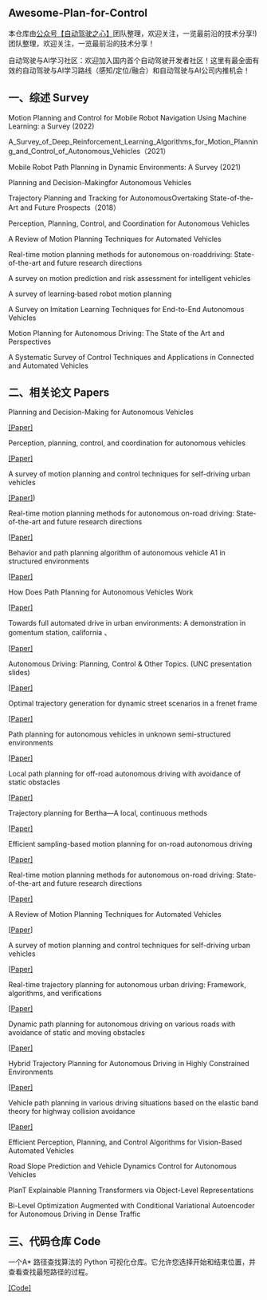## Awesome-Plan-for-Control



本仓库由[公众号【自动驾驶之心】](https://mp.weixin.qq.com/s?__biz=Mzg2NzUxNTU1OA==&mid=2247542481&idx=1&sn=c6d8609491a128233c3c3b91d68d22a6&chksm=ceb80b18f9cf820e789efd75947633aec9d2f1e8b58c29e5051c05a64b21ae63c244d54886a1&token=11182364&lang=zh_CN#rd)团队整理，欢迎关注，一览最前沿的技术分享!) 团队整理，欢迎关注，一览最前沿的技术分享！

自动驾驶与AI学习社区：欢迎加入国内首个自动驾驶开发者社区！这里有最全面有效的自动驾驶与AI学习路线（感知/定位/融合）和自动驾驶与AI公司内推机会！



## 一、综述 Survey

Motion Planning and Control for Mobile Robot Navigation Using Machine Learning: a Survey (2022)

A_Survey_of_Deep_Reinforcement_Learning_Algorithms_for_Motion_Planning_and_Control_of_Autonomous_Vehicles（2021）

Mobile Robot Path Planning in Dynamic Environments: A Survey (2021)

Planning and Decision-Makingfor Autonomous Vehicles

Trajectory Planning and Tracking for AutonomousOvertaking State-of-the-Art and Future Prospects（2018）

Perception, Planning, Control, and Coordination for Autonomous Vehicles

A Review of Motion Planning Techniques for Automated Vehicles

Real-time motion planning methods for autonomous on-roaddriving: State-of-the-art and future research directions

A survey on motion prediction and risk assessment for intelligent vehicles

A survey of learning‐based robot motion planning

A Survey on Imitation Learning Techniques for End-to-End Autonomous Vehicles

Motion Planning for Autonomous Driving: The State of the Art and Perspectives

A Systematic Survey of Control Techniques and Applications in Connected and Automated Vehicles

## 二、相关论文 Papers

Planning and Decision-Making for Autonomous Vehicles

  [[Paper]](https://www.annualreviews.org/doi/abs/10.1146/annurev-control-060117-105157)

Perception, planning, control, and coordination for autonomous vehicles

  [[Paper]]((https://www.mdpi.com/2075-1702/5/1/6))

A survey of motion planning and control techniques for self-driving urban vehicles

[[Paper]](https://arxiv.org/abs/1604.074466))

Real-time motion planning methods for autonomous on-road driving: State-of-the-art and future research directions

[[Paper\]](https://www.sciencedirect.com/science/article/pii/S0968090X15003447)

Behavior and path planning algorithm of autonomous vehicle A1 in structured environments 

[[Paper\]](https://www.sciencedirect.com/science/article/pii/S1474667015349065)

How Does Path Planning for Autonomous Vehicles Work

 [[Paper\]](https://dzone.com/articles/how-does-path-planning-for-autonomous-vehicles-wor)

Towards full automated drive in urban environments: A demonstration in gomentum station, california 、

[[Paper\]](https://arxiv.org/abs/1705.01187)

Autonomous Driving: Planning, Control & Other Topics. (UNC presentation slides)

[[Paper\]](http://www.cse.iitd.ac.in/~subodh/courses/SIV889/AD-planning-autonovi.pdf)

Optimal trajectory generation for dynamic street scenarios in a frenet frame

[[Paper\]](https://ieeexplore.ieee.org/abstract/document/5509799/)

Path planning for autonomous vehicles in unknown semi-structured environments

[[Paper\]](https://journals.sagepub.com/doi/abs/10.1177/0278364909359210)

Local path planning for off-road autonomous driving with avoidance of static obstacles

[[Paper\]](https://ieeexplore.ieee.org/document/6203588)

Trajectory planning for Bertha—A local, continuous methods

[[Paper\]](https://ieeexplore.ieee.org/abstract/document/6856581)

Efficient sampling-based motion planning for on-road autonomous driving

[[Paper\]](https://ieeexplore.ieee.org/abstract/document/7042261/)

Real-time motion planning methods for autonomous on-road driving: State-of-the-art and future research directions

[[Paper\]](https://www.sciencedirect.com/science/article/pii/S0968090X15003447)

A Review of Motion Planning Techniques for Automated Vehicles

[[Paper](https://ieeexplore.ieee.org/stamp/stamp.jsp?arnumber=7339478)]

A survey of motion planning and control techniques for self-driving urban vehicles

[[Paper\]](https://ieeexplore.ieee.org/abstract/document/7490340/)

Real-time trajectory planning for autonomous urban driving: Framework, algorithms, and verifications

[[Paper\]](https://ieeexplore.ieee.org/abstract/document/7303933/)

Dynamic path planning for autonomous driving on various roads with avoidance of static and moving obstacles

[[Paper\]](https://www.sciencedirect.com/science/article/abs/pii/S0888327017303825)

Hybrid Trajectory Planning for Autonomous Driving in Highly Constrained Environments

[[Paper\]](https://ieeexplore.ieee.org/abstract/document/8375948/)

Vehicle path planning in various driving situations based on the elastic band theory for highway collision avoidance

[[Paper\]](https://journals.sagepub.com/doi/abs/10.1177/0954407013481299)

Efficient Perception, Planning, and Control Algorithms for Vision-Based Automated Vehicles

Road Slope Prediction and Vehicle Dynamics Control for Autonomous Vehicles

PlanT Explainable Planning Transformers via Object-Level Representations

Bi-Level Optimization Augmented with Conditional Variational Autoencoder for Autonomous Driving in Dense Traffic

## 三、代码仓库 Code

一个A* 路径查找算法的 Python 可视化仓库。它允许您选择开始和结束位置，并查看查找最短路径的过程。

  [[Code]](https://github.com/techwithtim/A-Path-Finding-Visualization)